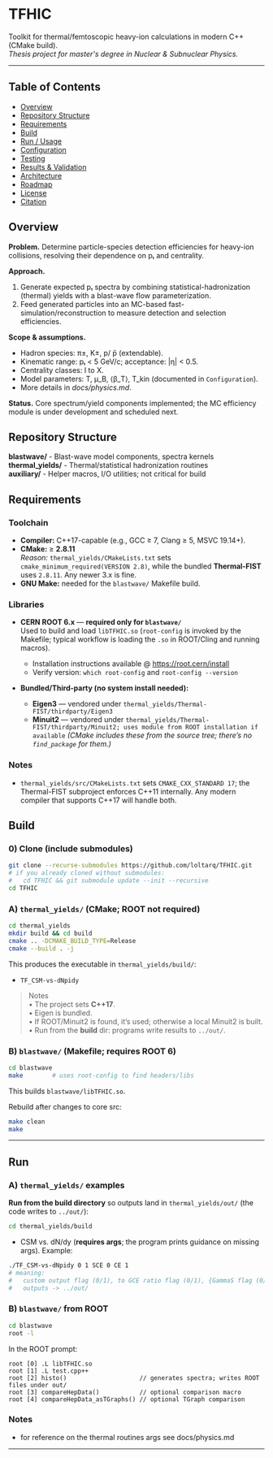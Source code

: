 # TFHIC

Toolkit for thermal/femtoscopic heavy-ion calculations in modern C++ (CMake build).  
*Thesis project for master's degree in Nuclear & Subnuclear Physics.*

---

## Table of Contents
- [Overview](#overview)
- [Repository Structure](#repository-structure)
- [Requirements](#requirements)
- [Build](#build)
- [Run / Usage](#run--usage)
- [Configuration](#configuration)
- [Testing](#testing)
- [Results & Validation](#results--validation)
- [Architecture](#architecture)
- [Roadmap](#roadmap)
- [License](#license)
- [Citation](#citation)

## Overview
**Problem.** Determine particle-species detection efficiencies for heavy-ion collisions, resolving their dependence on pₜ and centrality.

**Approach.**
1) Generate expected pₜ spectra by combining statistical-hadronization (thermal) yields with a blast-wave flow parameterization.
2) Feed generated particles into an MC-based fast-simulation/reconstruction to measure detection and selection efficiencies.

**Scope & assumptions.**
- Hadron species: π±, K±, p/ p̄ (extendable).  
- Kinematic range: pₜ < 5 GeV/c; acceptance: |η| < 0.5.  
- Centrality classes: I to X.  
- Model parameters: T, μ_B, ⟨β_T⟩, T_kin (documented in `Configuration`).
- More details in *docs/physics.md*.

**Status.** Core spectrum/yield components implemented; the MC efficiency module is under development and scheduled next.


## Repository Structure
**blastwave/** - Blast-wave model components, spectra kernels  
**thermal_yields/** - Thermal/statistical hadronization routines  
**auxiliary/** - Helper macros, I/O utilities; not critical for build  

## Requirements

### Toolchain
- **Compiler:** C++17-capable (e.g., GCC ≥ 7, Clang ≥ 5, MSVC 19.14+).
- **CMake:** ≥ **2.8.11**  
  *Reason:* `thermal_yields/CMakeLists.txt` sets `cmake_minimum_required(VERSION 2.8)`, while the bundled **Thermal-FIST** uses `2.8.11`. Any newer 3.x is fine.
- **GNU Make:** needed for the `blastwave/` Makefile build.

### Libraries
- **CERN ROOT 6.x** — **required only for `blastwave/`**  
  Used to build and load `libTFHIC.so` (`root-config` is invoked by the Makefile; typical workflow is loading the `.so` in ROOT/Cling and running macros).
  - Installation instructions available @ https://root.cern/install
  - Verify version: `which root-config` and `root-config --version`

- **Bundled/Third-party (no system install needed):**
  - **Eigen3** — vendored under `thermal_yields/Thermal-FIST/thirdparty/Eigen3`
  - **Minuit2** — vendored under `thermal_yields/Thermal-FIST/thirdparty/Minuit2; uses module from ROOT installation if available`
  *(CMake includes these from the source tree; there’s no `find_package` for them.)*

### Notes
- `thermal_yields/src/CMakeLists.txt` sets `CMAKE_CXX_STANDARD 17`; the Thermal-FIST subproject enforces C++11 internally. Any modern compiler that supports C++17 will handle both.

## Build

### 0) Clone (include submodules)
```bash
git clone --recurse-submodules https://github.com/loltarq/TFHIC.git
# if you already cloned without submodules:
#   cd TFHIC && git submodule update --init --recursive
cd TFHIC
```

### A) `thermal_yields/` (CMake; ROOT **not required**)
```bash
cd thermal_yields
mkdir build && cd build
cmake .. -DCMAKE_BUILD_TYPE=Release
cmake --build . -j
```
This produces the executable in `thermal_yields/build/`:
- `TF_CSM-vs-dNpidy`

> Notes  
> • The project sets **C++17**.  
> • Eigen is bundled.  
> • If ROOT/Minuit2 is found, it’s used; otherwise a local Minuit2 is built.  
> • Run from the **build** dir: programs write results to `../out/`.

### B) `blastwave/` (Makefile; **requires ROOT 6**)
```bash
cd blastwave
make        # uses root-config to find headers/libs
```
This builds `blastwave/libTFHIC.so`.

Rebuild after changes to core src:
```bash
make clean
make
```

---

## Run

### A) `thermal_yields/` examples
**Run from the build directory** so outputs land in `thermal_yields/out/` (the code writes to `../out/`):

```bash
cd thermal_yields/build
```

- CSM vs. dN/dy (**requires args**; the program prints guidance on missing args). Example:
```bash
./TF_CSM-vs-dNpidy 0 1 SCE 0 CE 1
# meaning:
#   custom output flag (0/1), to GCE ratio flag (0/1), {GammaS flag (0/1), Ensemble [GCE|CE|SCE], GammaS flag, Ensemble..}
#   outputs -> ../out/
```

### B) `blastwave/` from ROOT
```bash
cd blastwave
root -l
```
In the ROOT prompt:
```
root [0] .L libTFHIC.so
root [1] .L test.cpp++
root [2] histo()                    // generates spectra; writes ROOT files under out/
root [3] compareHepData()           // optional comparison macro
root [4] compareHepData_asTGraphs() // optional TGraph comparison
```

### Notes
- for reference on the thermal routines args see docs/physics.md
  
---

